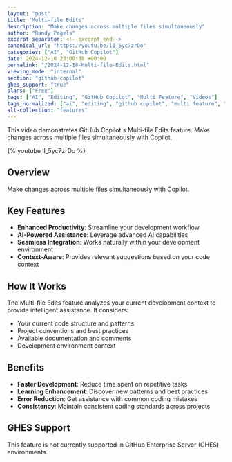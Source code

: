 ```yaml
---
layout: "post"
title: "Multi-file Edits"
description: "Make changes across multiple files simultaneously"
author: "Randy Pagels"
excerpt_separator: <!--excerpt_end-->
canonical_url: "https://youtu.be/lI_5yc7zrDo"
categories: ["AI", "GitHub Copilot"]
date: 2024-12-18 23:00:38 +00:00
permalink: "/2024-12-18-Multi-file-Edits.html"
viewing_mode: "internal"
section: "github-copilot"
ghes_support: "true"
plans: ["Free"]
tags: ["AI", "Editing", "GitHub Copilot", "Multi Feature", "Videos"]
tags_normalized: ["ai", "editing", "github copilot", "multi feature", "videos"]
alt-collection: "features"
---
```


This video demonstrates GitHub Copilot's Multi-file Edits feature. Make changes across multiple files simultaneously with Copilot.<!--excerpt_end-->

{% youtube lI_5yc7zrDo %}

## Overview

Make changes across multiple files simultaneously with Copilot.

## Key Features

- **Enhanced Productivity**: Streamline your development workflow
- **AI-Powered Assistance**: Leverage advanced AI capabilities
- **Seamless Integration**: Works naturally within your development environment
- **Context-Aware**: Provides relevant suggestions based on your code context

## How It Works

The Multi-file Edits feature analyzes your current development context to provide intelligent assistance. It considers:

- Your current code structure and patterns
- Project conventions and best practices
- Available documentation and comments
- Development environment context

## Benefits

- **Faster Development**: Reduce time spent on repetitive tasks
- **Learning Enhancement**: Discover new patterns and best practices
- **Error Reduction**: Get assistance with common coding mistakes
- **Consistency**: Maintain consistent coding standards across projects

## GHES Support

This feature is not currently supported in GitHub Enterprise Server (GHES) environments.

